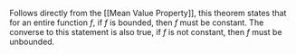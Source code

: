Follows directly from the [[Mean Value Property]], this theorem states that for an entire function $f$, if $f$ is bounded, then $f$ must be constant. The converse to this statement is also true, if $f$ is not constant, then $f$ must be unbounded.